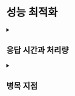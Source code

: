 # 성능 최적화

<details>
    <summary><h2>응답 시간과 처리량</h2></summary>
    <strong>네트워크 속도, 디스크 속도, 메모리 크기, 디바이스(스마트폰)의 CPU 속도</strong> 등이 성능과 관련되어 있다.<br>
    <strong>서버 성능과 관련 있는 중요한 지표</strong>를 2가지 꼽자면 <strong>응답 시간과 처리량</strong><br>
    <br>
    <h2>1. 응답 시간</h2>
    <h3>응답 시간 = 사용자의 요청을 처리하는 데 걸리는 시간</h3>
    <p>서버는 로직을 실행한 다음, 응답 데이터를 클라이언트에 전송한다.<br>
    응답 데이터를 전송할 때는 API 요청 과정에서 서버와 연결된 소켓을 이용한다.</p>
    <br>
    <ul>
        <li><strong>TTFB (Time to First Byte):</strong> 응답 데이터 중 <strong>첫 번째 바이트가 도착</strong>할 때까지 걸린 시간</li>
        <li><strong>TTLB (Time to Last Byte):</strong> 응답 데이터의 <strong>마지막 바이트가 도착</strong>할 때 걸린 시간</li>
    </ul>
    <p>응답 데이터의 크기가 작다면 TTFB와 TTLB의 차이가 크지 않다. 하지만 파일 다운로드처럼 전송할 데이터가 크거나 네트워크 속도가 느리면 TTFB와 TTLB의 차이가 커질 수 있다. 
    <strong>데이터 특성이나 네트워크 환경을 고려해 TTFB와 TTLB중 적절한 지표를 선택</strong>해 측정해야 한다.</p> 
    <br>
    <p>응답 시간은 1초보다 짧을 때가 많아, 성능 측정을 위해 1/1000초인 밀리초(ms) 단위를 사용한다.</p>
    <br>
    <h3>응답 시간의 구성</h3>
    <ul>
        <li>API 요청 전송 시간</li>
        <li>서버의 처리 시간</li>
        <li>API 응답 전송 시간</li>
    </ul>
    <p>서버 개발자는 주로 <strong>서버의 처리 시간</strong>을 확인한다.</p>
    <br>
    <h3>서버 처리 시간 구성 요소</h3>
    <ul>
        <li>로직 수행 (if, for 등)</li>
        <li>DB 연동</li>
        <li>외부 API 연동</li>
        <li>응답 데이터 생성 (전송)</li>
    </ul>
    ⭐️ 이 중에서도 <strong>DB 연동</strong>과 <strong>외부 API 연동</strong> 시간이 처리 시간의 대부분을 차지하므로, <strong>응답 시간을 줄이기 위해서는 이 두 부분을 집중적으로 최적화</strong>해야 한다.<br>
    <br><br>
    <h2>2. 처리량</h2>
    <h3>처리량 = 단위 시간당 시스템이 처리하는 작업량</h3>
    <br>
    ⭐️ TPS는 <strong>시스템이 처리할 수 있는 최대 요청 수</strong>를 의미</p>
    <ul>
        <li><strong>TPS (transactions per second):</strong> 초당 트랜잭션 수</li>
        <li><strong>RPS (requests per second):</strong> 초당 요청 수</li>
    </ul>
    <br>
    <p>ex) 서버가 한 번에 5개의 요청을 처리할 수 있다고 가정하면,<br>
    이때 요청당 처리 시간이 1초라면 최대 TPS는 5<br><br>동시에 들어오는 요청 수가 최대 TPS를 초과하면 초과한 요청을 나중에 처리한다.<br>
    <br>
    동시에 7개의 요청이 들어오면 나중에 처리된 2개의 요청 시간은 응답 시간이 2초가 된다.<br>
    (기다리는 시간 1초 + 실제 처리한 시간 1초)</p>
    <br><br>
    <p><strong>요청이 최대 TPS를 초과하면 응답 시간이 지연</strong>된다. 
    응답 시간의 증가는 사용자 이탈로 이어질 수 있다.</p><br>
    <h3>💡 사용자 이탈을 막기 위해 TPS를 높이려면?</h3>
    <ul>
        <li><strong>동시에 처리할 수 있는 요청 수를 늘려</strong> 대기 시간 줄이기</li>
        <li><strong>처리 시간 자체를 줄여</strong> 대기 시간 줄이기</li>
    </ul>
    <br>
    <p><strong>트래픽이 많은 시간대의 TPS와 응답 시간이 얼마인지 측정</strong>하고, 이를 바탕으로 <strong>목표 TPS와 응답 시간을 설정</strong>하고 효과적인 <strong>성능 개선안을 도출</strong>해야 한다.</p>
    <br>
    <p>* TPS를 확인하는 가장 간단한 방법<br>
    모니터링 시스템 (ex: 스카우터, 핀포인트, 뉴렐릭)</p>
    <br>
</details>

<details>
    <summary><h2>병목 지점</h2></summary>
    <h2>병목 지점</h2>
    <p>서비스 초기에는 성능 문제가 발생하지 않는다. <strong>성능 문제는 사용자가 늘면서 점차 나타난다.</strong><br>트래픽이 늘고 데이터가 쌓이면서 간헐적으로 응답 시간이 느려지는 현상이 발생한다.</p>
    <br>
    <strong><h3>✔️ 심각한 성능 문제 예시</h3></strong>
    <ul>
        <li>순간적으로 모든 사용자 요청에 대한 응답 시간이 심각하게 느려진다.<br>10초 이상 걸리는 요청이 늘어나고 다수의 요청에서 연결 시간 초과와 같은 오류가 발생한다.</li>
        <li>서버를 재시작하면 잠시 괜찮다가 다시 응답 시간이 느려지는 현상이 반복된다.</li>
        <li>트래픽이 줄어들 때까지 심각한 상황이 계속된다.</li>
    </ul>
    <br>
    <p>트래픽이 증가하면서 성능 문제가 발생하는 주된 이유는 ⭐️ <strong>시스템이 수용할 수 있는 최대 TPS를 초과하는 트래픽이 유입</strong>되기 때문 이다.<br>
        <strong>TPS를 높이려면 성능 문제가 발생하는 지점을 찾아야 한다.</strong> 문제 지점을 찾는 간단한 방법은 <strong>모니터링 도구를 통해 실제 실행 시간을 측정</strong>해, <strong>처리 시간이 오래 걸리는 작업을 찾는 것</strong>이다.<br>
        <br>
        적절한 <strong>모니터링 도구가 없다면 의심되는 코드의 실행 시간을 로그로 남겨야 한다.</strong> 나중에 성능 문제가 다시 발생했을 때 개선할 부분을 찾는 데 도움이 된다.<br>
        <br>
        <strong>성능 문제는 DB나 외부 API를 연동하는 과정에서 주로 발생</strong>한다.
    </p>
</details>

